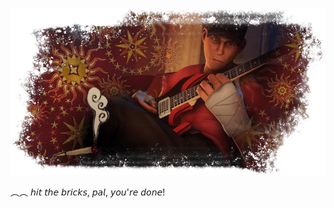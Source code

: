 ![My Header](https://github.com/maggotingg/maggotingg/blob/main/Untitled13_20250814200409.png?raw=true)

︵︵ 𝘩𝘪𝘵 𝘵𝘩𝘦 𝘣𝘳𝘪𝘤𝘬𝘴, 𝘱𝘢𝘭, 𝘺𝘰𝘶'𝘳𝘦 𝘥𝘰𝘯𝘦!
